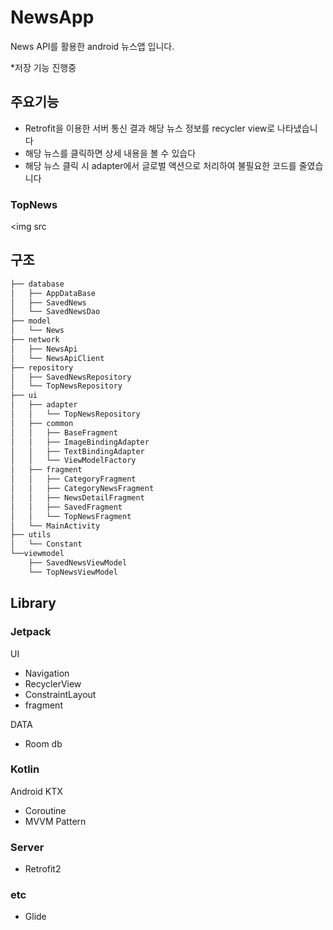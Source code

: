 # NewsApp
News API를 활용한 android 뉴스앱 입니다. 

*저장 기능 진행중

## 주요기능
* Retrofit을 이용한 서버 통신 결과 해당 뉴스 정보를 recycler view로 나타냈습니다
* 해당 뉴스를 클릭하면 상세 내용을 볼 수 있습다
* 해당 뉴스 클릭 시 adapter에서 글로벌 액션으로 처리하여 불필요한 코드를 줄였습니다

### TopNews
<img src

## 구조
```bash
├── database
│   ├── AppDataBase
│   ├── SavedNews
│   └── SavedNewsDao
├── model
│   └── News
├── network
│   ├── NewsApi
│   └── NewsApiClient
├── repository
│   ├── SavedNewsRepository
│   └── TopNewsRepository
├── ui
│   ├── adapter
│   │   └── TopNewsRepository
│   ├── common
│   │   ├── BaseFragment
│   │   ├── ImageBindingAdapter
│   │   ├── TextBindingAdapter
│   │   └── ViewModelFactory
│   ├── fragment
│   │   ├── CategoryFragment
│   │   ├── CategoryNewsFragment
│   │   ├── NewsDetailFragment
│   │   ├── SavedFragment
│   │   └── TopNewsFragment
│   └── MainActivity
├── utils
│   └── Constant
└──viewmodel
    ├── SavedNewsViewModel
    └── TopNewsViewModel

``` 

## Library
### Jetpack
UI
* Navigation
* RecyclerView
* ConstraintLayout
* fragment

DATA
* Room db

### Kotlin
Android KTX
* Coroutine
* MVVM Pattern

### Server
* Retrofit2

### etc
* Glide
